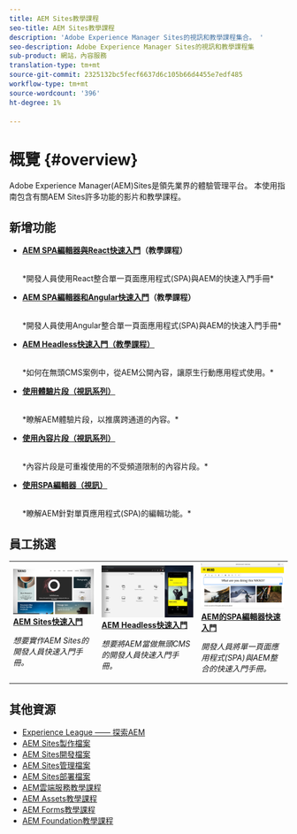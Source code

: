 ```yaml
---
title: AEM Sites教學課程
seo-title: AEM Sites教學課程
description: 'Adobe Experience Manager Sites的視訊和教學課程集合。 '
seo-description: Adobe Experience Manager Sites的視訊和教學課程集
sub-product: 網站，內容服務
translation-type: tm+mt
source-git-commit: 2325132bc5fecf6637d6c105b66d4455e7edf485
workflow-type: tm+mt
source-wordcount: '396'
ht-degree: 1%

---
```



# 概覽 {#overview}

Adobe Experience Manager(AEM)Sites是領先業界的體驗管理平台。 本使用指南包含有關AEM Sites許多功能的影片和教學課程。

## 新增功能

* **[AEM SPA編輯器與React快速入門](https://docs.adobe.com/content/help/en/experience-manager-learn/spa-react-tutorial/overview.html)（教學課程）**

   <br>
   *開發人員使用React整合單一頁面應用程式(SPA)與AEM的快速入門手冊*

* **[AEM SPA編輯器和Angular快速入門](https://docs.adobe.com/content/help/en/experience-manager-learn/spa-angular-tutorial/overview.html)（教學課程）**

   <br>
   *開發人員使用Angular整合單一頁面應用程式(SPA)與AEM的快速入門手冊*

* **[AEM Headless快速入門（教學課程）](https://docs.adobe.com/content/help/en/experience-manager-learn/getting-started-with-aem-headless/overview.html)**

   <br>
   *如何在無頭CMS案例中，從AEM公開內容，讓原生行動應用程式使用。*

* **[使用體驗片段（視訊系列）](./experience-fragments/experience-fragments-feature-video-use.md)**

   <br>
   *瞭解AEM體驗片段，以推廣跨通道的內容。*

* **[使用內容片段（視訊系列）](./content-fragments/content-fragments-feature-video-use.md)**

   <br>
   *內容片段是可重複使用的不受頻道限制的內容片段。*

* **[使用SPA編輯器（視訊）](./spa-editor/spa-editor-framework-feature-video-use.md)**

   <br>
   *瞭解AEM針對單頁應用程式(SPA)的編輯功能。*

## 員工挑選

<table>
<tr>
  <td>
    <a href="https://docs.adobe.com/content/help/en/experience-manager-learn/getting-started-wknd-tutorial-develop/overview.html">
      <img alt="AEM Sites快速入門- WKND教學課程" src="./assets/aem-wknd-tutorial.png" />
    </a>
    <div>
      <a href="https://docs.adobe.com/content/help/en/experience-manager-learn/getting-started-wknd-tutorial-develop/overview.html">
    <strong>AEM Sites快速入門</strong>
    </a>
    </div>
    <p>
    <em>想要實作AEM Sites的開發人員快速入門手冊。</em>
    <p>
  </td>
  <td>
    <a href="https://docs.adobe.com/content/help/en/experience-manager-learn/getting-started-with-aem-headless/overview.html">
    <img alt="AEM Headless快速入門" src="./assets/aem-headless-tutorial.png" />
    </a>
    <div>
    <a href="https://docs.adobe.com/content/help/en/experience-manager-learn/getting-started-with-aem-headless/overview.html">
    <strong>AEM Headless快速入門</strong>
    </a>
    </div>
    <p>
    <em>想要將AEM當做無頭CMS的開發人員快速入門手冊。</em>
    </p>
  </td>
  <td>
    <a href="https://docs.adobe.com/content/help/en/experience-manager-learn/spa-react-tutorial/overview.html">
      <img alt="AEM的SPA編輯器快速入門" src="./assets/aem-wknd-spa-editor-tutorial.png" />
    </a>
     <div>
      <a href="https://docs.adobe.com/content/help/en/experience-manager-learn/spa-react-tutorial/overview.html">
        <strong>AEM的SPA編輯器快速入門</strong>
      </a>
    </div>
    <p>
    <em>開發人員將單一頁面應用程式(SPA)與AEM整合的快速入門手冊。</em>
    <p>
  </td>
</tr>
</table>

## 其他資源

* [Experience League —— 探索AEM](https://experienceleague.adobe.com/#recommended/solutions/experience-manager)
* [AEM Sites製作檔案](https://helpx.adobe.com/experience-manager/6-5/sites/authoring/user-guide.html)
* [AEM Sites開發檔案](https://helpx.adobe.com/experience-manager/6-5/sites/developing/user-guide.html)
* [AEM Sites管理檔案](https://helpx.adobe.com/experience-manager/6-5/sites/administering/user-guide.html)
* [AEM Sites部署檔案](https://helpx.adobe.com/experience-manager/6-5/sites/deploying/user-guide.html)
* [AEM雲端服務教學課程](/help/cloud-service/overview.md)
* [AEM Assets教學課程](/help/assets/overview.md)
* [AEM Forms教學課程](/help/forms/overview.md)
* [AEM Foundation教學課程](/help/foundation/overview.md)
